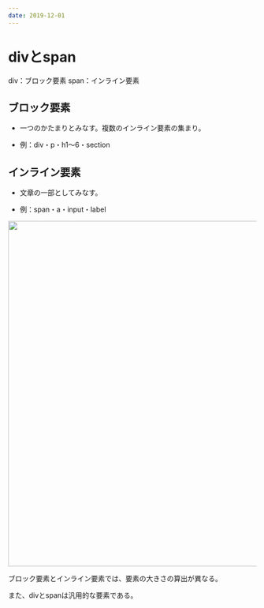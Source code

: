 ```yaml
---
date: 2019-12-01
---
```


# divとspan

div：ブロック要素
span：インライン要素

## ブロック要素

* 一つのかたまりとみなす。複数のインライン要素の集まり。

* 例：div・p・h1〜6・section

## インライン要素

* 文章の一部としてみなす。

* 例：span・a・input・label


<img width="700" alt="" src="https://i.gyazo.com/3be958d6195739ddf11c7eb33dcabe0d.png">


ブロック要素とインライン要素では、要素の大きさの算出が異なる。

また、divとspanは汎用的な要素である。
